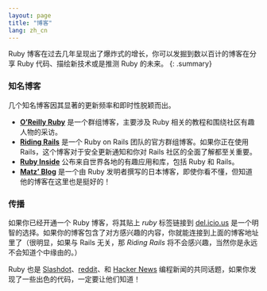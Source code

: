 ```yaml
---
layout: page
title: "博客"
lang: zh_cn
---
```


Ruby 博客在过去几年呈现出了爆炸式的增长，你可以发掘到数以百计的博客在分享 Ruby 代码、描绘新技术或是推测 Ruby 的未来。
{: .summary}

### 知名博客

几个知名博客因其显著的更新频率和即时性脱颖而出。

* [**O’Reilly Ruby**][8] 是一个群组博客，主要涉及 Ruby 相关的教程和围绕社区有趣人物的采访。
* [**Riding Rails**][9] 是一个 Ruby on Rails 团队的官方群组博客。如果你正在使用 Rails，这个博客对于安全更新通知和你对 Rails 社区的全面了解都至关重要。
* [**Ruby Inside**][10] 公布来自世界各地的有趣应用和库，包括 Ruby 和 Rails。
* [**Matz’ Blog**][11] 是一个由 Ruby 发明者撰写的日本博客，即使你看不懂，但知道他的博客在这里也是挺好的！

### 传播

如果你已经开通一个 Ruby 博客，将其贴上 *ruby* 标签链接到 [del.icio.us][12] 是一个明智的选择。如果你的博客包含了对方感兴趣的内容，你就能连接到上面的博客地址里了（很明显，如果与 Rails
无关，那 *Riding Rails* 将不会感兴趣，当然你是永远不会知道个中缘由的。）

Ruby 也是 [Slashdot][14]、[reddit][15]、和 [Hacker News][16] 编程新闻的共同话题，如果你发现了一些出色的代码，一定要让他们知道！



[8]: http://oreillynet.com/ruby/
[9]: http://weblog.rubyonrails.org/
[10]: http://www.rubyinside.com/
[11]: http://www.rubyist.net/~matz/
[12]: http://del.icio.us
[14]: http://developers.slashdot.org/
[15]: http://www.reddit.com/r/ruby
[16]: http://news.ycombinator.com/
